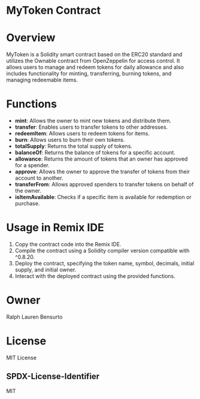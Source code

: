 # MyToken Contract

# Overview
MyToken is a Solidity smart contract based on the ERC20 standard and utilizes the Ownable contract from OpenZeppelin for access control. It allows users to manage and redeem tokens for daily allowance and also includes functionality for minting, transferring, burning tokens, and managing redeemable items.

# Functions

- **mint**: Allows the owner to mint new tokens and distribute them.
- **transfer**: Enables users to transfer tokens to other addresses.
- **redeemItem**: Allows users to redeem tokens for items.
- **burn**: Allows users to burn their own tokens.
- **totalSupply**: Returns the total supply of tokens.
- **balanceOf**: Returns the balance of tokens for a specific account.
- **allowance**: Returns the amount of tokens that an owner has approved for a spender.
- **approve**: Allows the owner to approve the transfer of tokens from their account to another.
- **transferFrom**: Allows approved spenders to transfer tokens on behalf of the owner.
- **isItemAvailable**: Checks if a specific item is available for redemption or purchase.

# Usage in Remix IDE
1. Copy the contract code into the Remix IDE.
2. Compile the contract using a Solidity compiler version compatible with ^0.8.20.
3. Deploy the contract, specifying the token name, symbol, decimals, initial supply, and initial owner.
4. Interact with the deployed contract using the provided functions.

# Owner
Ralph Lauren Bensurto

# License
MIT License

## SPDX-License-Identifier
MIT
